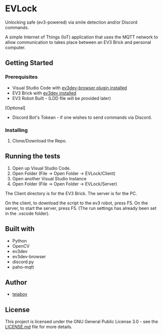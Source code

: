 # EVLock
Unlocking safe (ev3-powered) via smile detection and/or Discord commands.

A simple Internet of Things (IoT) application that uses the MQTT network to allow communication to takes place between an EV3 Brick and personal computer.

## Getting Started

### Prerequisites

* Visual Studio Code with [ev3dev-browser plugin installed](https://marketplace.visualstudio.com/items?itemName=dlech.ev3dev-browser)
* EV3 Brick with [ev3dev installed](https://www.ev3dev.org/)
* EV3 Robot Built - (LDD file will be provided later)

[Optional]
* Discord Bot's Tokean - if one wishes to send commands via Discord.

### Installing

1. Clone/Download the Repo.

## Running the tests

1. Open up Visual Studio Code.
2. Open Folder (File -> Open Folder -> EVLock/Client)
3. Open another Visual Studio Instance
4. Open Folder (File -> Open Folder -> EVLock/Server)

The Client directory is for the EV3 Brick. The server is for the PC.

On the client, to download the script to the ev3 robot, press F5.
On the server, to start the server, press F5.
(The run settings has already been set in the .vscode folder).

## Built with

* Python
* OpenCV
* ev3dev
* ev3dev-browser
* discord.py
* paho-mqtt

## Author
* [tejaboy](https://github.com/tejaboy)

## License

This project is licensed under the GNU General Public License 3.0 - see the [LICENSE.md](https://github.com/tejaboy/EVLock/blob/master/LICENSE) file for more details.
